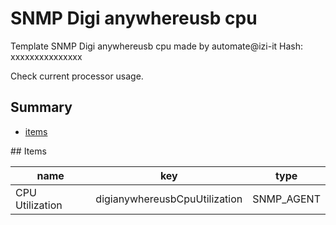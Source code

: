 # SNMP Digi anywhereusb cpu
Template SNMP Digi anywhereusb cpu  made by automate@izi-it
Hash: xxxxxxxxxxxxxxx

Check current processor usage.
## Summary
* [items](#items)

<a name="items" />
## Items

| name | key | type |
| ------------- |------------- |------------- |
| CPU Utilization | digianywhereusbCpuUtilization | SNMP_AGENT |
